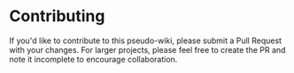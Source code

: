 # Contributing

If you'd like to contribute to this pseudo-wiki, please submit a Pull Request with your changes. For larger projects, please feel free to create the PR and note it incomplete to encourage collaboration.
